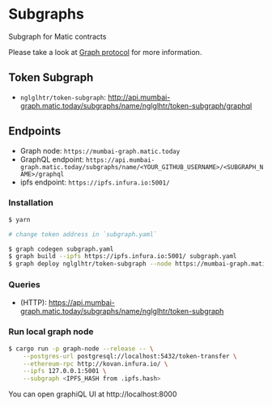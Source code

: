 # Subgraphs
Subgraph for Matic contracts

Please take a look at [Graph protocol](https://github.com/graphprotocol/graph-node) for more information.

## Token Subgraph
- `nglglhtr/token-subgraph`: http://api.mumbai-graph.matic.today/subgraphs/name/nglglhtr/token-subgraph/graphql

## Endpoints
- Graph node: `https://mumbai-graph.matic.today`
- GraphQL endpoint: `https://api.mumbai-graph.matic.today/subgraphs/name/<YOUR_GITHUB_USERNAME>/<SUBGRAPH_NAME>/graphql`
- ipfs endpoint: `https://ipfs.infura.io:5001/`

### Installation

```bash
$ yarn

# change token address in `subgraph.yaml`

$ graph codegen subgraph.yaml
$ graph build --ipfs https://ipfs.infura.io:5001/ subgraph.yaml
$ graph deploy nglglhtr/token-subgraph --node https://mumbai-graph.matic.today/ --ipfs https://ipfs.infura.io:5001/
```

### Queries
- (HTTP): https://api.mumbai-graph.matic.today/subgraphs/name/nglglhtr/token-subgraph

### Run local graph node

```bash
$ cargo run -p graph-node --release -- \
    --postgres-url postgresql://localhost:5432/token-transfer \
    --ethereum-rpc http://kovan.infura.io/ \
    --ipfs 127.0.0.1:5001 \
    --subgraph <IPFS_HASH from .ipfs.hash>
```

You can open graphiQL UI at http://localhost:8000
